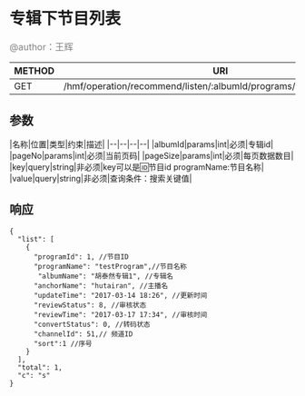 
# 专辑下节目列表
<font color="gray" size="3">@author：王辉</font>

|METHOD|URI|
|--|--|
|GET|/hmf/operation/recommend/listen/:albumId/programs/:pageNo/:pageSize|

## 参数

|名称|位置|类型|约束|描述|
|--|--|--|--|
|albumId|params|int|必须|专辑id|
|pageNo|params|int|必须|当前页码|
|pageSize|params|int|必须|每页数据数目|
|key|query|string|非必须|key可以是:id:节目id programName:节目名称|
|value|query|string|非必须|查询条件：搜索关键值|
## 响应
```
{
  "list": [
    {
      "programId": 1, //节目ID
      "programName": "testProgram",//节目名称
       "albumName": "胡泰然专辑1", //专辑名
      "anchorName": "hutairan", //主播名
      "updateTime": "2017-03-14 18:26", //更新时间
      "reviewStatus": 8, //审核状态
      "reviewTime": "2017-03-17 17:34", //审核时间
      "convertStatus": 0, //转码状态
      "channelId": 51,// 频道ID
      "sort":1 //序号
    }
  ],
  "total": 1,
  "c": "s"
}
```
